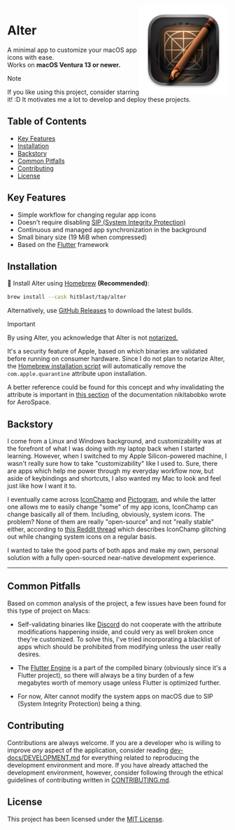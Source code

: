 <img src="macos/Runner/Assets.xcassets/AppIcon.appiconset/icon_512x512@2x.png" width="40%" height="40%" align="right" alt="Alter Icon">

# Alter

A minimal app to customize your macOS app icons with ease. <br>
Works on **macOS Ventura 13 or newer.**

> [!NOTE]
> If you like using this project, consider starring it! :D It motivates me a lot to develop and deploy these projects.

## Table of Contents

- [Key Features](#key-features)
- [Installation](#installation)
- [Backstory](#backstory)
- [Common Pitfalls](#common-pitfalls)
- [Contributing](#contributing)
- [License](#license)

## Key Features

- Simple workflow for changing regular app icons
- Doesn't require disabling [SIP (System Integrity Protection)]()
- Continuous and managed app synchronization in the background
- Small binary size (19 MiB when compressed)
- Based on the [Flutter](https://flutter.dev/) framework

## Installation

🍺 Install Alter using [Homebrew](https://brew.sh/) **(Recommended)**:

```bash
brew install --cask hitblast/tap/alter
```

Alternatively, use [GitHub Releases](https://github.com/hitblast/alter/releases) to download the latest builds.

> [!IMPORTANT]
> By using Alter, you acknowledge that Alter is not [notarized.](https://developer.apple.com/documentation/security/notarizing_macos_software_before_distribution)
>
> It's a security feature of Apple, based on which binaries are validated before running on consumer hardware. Since I do not plan to notarize Alter, the [Homebrew installation script]() will automatically remove the `com.apple.quarantine` attribute upon installation.
>
> A better reference could be found for this concept and why invalidating the attribute is important in [this section](https://developer.apple.com/documentation/security/notarizing_macos_software_before_distribution) of the documentation nikitabobko wrote for AeroSpace.

## Backstory
I come from a Linux and Windows background, and customizability was at the forefront of what
I was doing with my laptop back when I started learning. However, when I
switched to my Apple Silicon-powered machine, I wasn't really sure how to take
"customizability" like I used to. Sure, there are apps which help me power through my everyday
workflow now, but aside of keybindings and shortcuts, I also wanted my Mac to
look and feel just like how I want it to.

I eventually came across
[IconChamp](https://www.macenhance.com/iconchamp.html)
and [Pictogram](https://pictogramapp.com/), and while the latter one allows me
to easily change "some" of my app icons, IconChamp can change basically all of
them. Including, obviously, system icons. The problem? None of them are really
"open-source" and not "really stable" either, according to [this Reddit
thread](https://www.reddit.com/r/macapps/comments/1dm1uad/has_iconchamp_been_abandoned/)
which describes IconChamp glitching out while changing system icons on a regular
basis.

I wanted to take the good parts of both apps and make my own, personal solution
with a fully open-sourced near-native development experience.

---

## Common Pitfalls

Based on common analysis of the project, a few issues have been found for this type of project on Macs:

- Self-validating binaries like [Discord](https://discord.com/) do not cooperate with the attribute
modifications happening inside, and could very as well broken once they're
customized. To solve this, I've tried incorporating a blacklist of
apps which should be prohibited from modifying unless the user really desires.

- The [Flutter Engine](https://github.com/flutter/engine) is a part of the
compiled binary (obviously since it's a Flutter project), so there will always be a tiny
burden of a few megabytes worth of memory usage unless Flutter is optimized further.

- For now, Alter cannot modify the system apps on macOS due to SIP (System Integrity Protection) being a thing.

## Contributing

Contributions are always welcome. If you are a developer who is willing to improve *any* aspect of the application,
consider reading [dev-docs/DEVELOPMENT.md](/dev-docs/DEVELOPMENT.md) for everything related to
reproducing the development environment and more. If you have already attached the development environment, however,
consider following through the ethical guidelines of contributing written in [CONTRIBUTING.md](/CONTRIBUTING.md).

## License

This project has been licensed under the [MIT License](./LICENSE).
